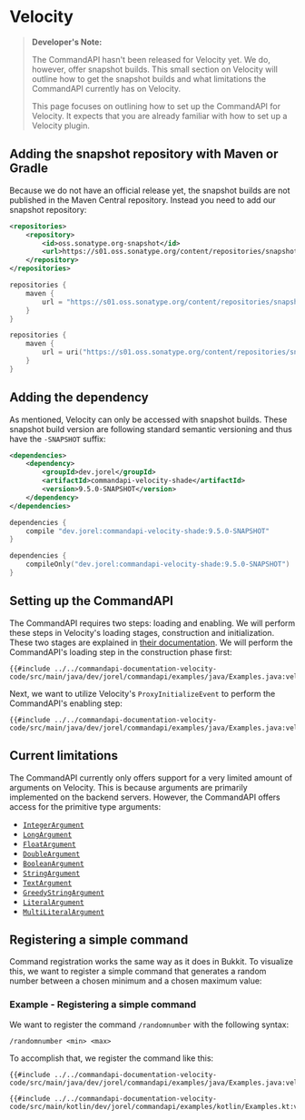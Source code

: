 # Velocity

> **Developer's Note:**
>
> The CommandAPI hasn't been released for Velocity yet.
> We do, however, offer snapshot builds. This small section on Velocity will outline how to get the snapshot builds and what limitations the CommandAPI currently has on Velocity.
>
> This page focuses on outlining how to set up the CommandAPI for Velocity. It expects that you are already familiar with how to set up a Velocity plugin.

## Adding the snapshot repository with Maven or Gradle

Because we do not have an official release yet, the snapshot builds are not published in the Maven Central repository. Instead you need to add our snapshot repository:

<div class="multi-pre">

```xml,pom.xml
<repositories>
    <repository>
        <id>oss.sonatype.org-snapshot</id>
        <url>https://s01.oss.sonatype.org/content/repositories/snapshots</url>
    </repository>
</repositories>
```

```gradle,build.gradle
repositories {
    maven {
        url = "https://s01.oss.sonatype.org/content/repositories/snapshots"
    }
}
```

```gradle,build.gradle.kts
repositories {
    maven {
        url = uri("https://s01.oss.sonatype.org/content/repositories/snapshots")
    }
}
```

</div>

## Adding the dependency

As mentioned, Velocity can only be accessed with snapshot builds. These snapshot build version are following standard semantic versioning and thus have the `-SNAPSHOT` suffix:

<div class="multi-pre">

```xml,pom.xml
<dependencies>
    <dependency>
        <groupId>dev.jorel</groupId>
        <artifactId>commandapi-velocity-shade</artifactId>
        <version>9.5.0-SNAPSHOT</version>
    </dependency>
</dependencies>
```

```gradle,build.gradle
dependencies {
    compile "dev.jorel:commandapi-velocity-shade:9.5.0-SNAPSHOT"
}
```

```gradle,build.gradle.kts
dependencies {
    compileOnly("dev.jorel:commandapi-velocity-shade:9.5.0-SNAPSHOT")
}
```

</div>

## Setting up the CommandAPI

The CommandAPI requires two steps: loading and enabling. We will perform these steps in Velocity's loading stages, construction and initialization. These two stages are explained in [their documentation](https://docs.papermc.io/velocity/dev/api-basics#a-word-of-caution).
We will perform the CommandAPI's loading step in the construction phase first:

<div class="multi-pre">

```java,Java
{{#include ../../commandapi-documentation-velocity-code/src/main/java/dev/jorel/commandapi/examples/java/Examples.java:velocityIntro1}}
```

</div>

Next, we want to utilize Velocity's `ProxyInitializeEvent` to perform the CommandAPI's enabling step:

<div class="multi-pre">

```java,Java
{{#include ../../commandapi-documentation-velocity-code/src/main/java/dev/jorel/commandapi/examples/java/Examples.java:velocityIntro2}}
```

</div>

## Current limitations

The CommandAPI currently only offers support for a very limited amount of arguments on Velocity. This is because arguments are primarily implemented on the backend servers.
However, the CommandAPI offers access for the primitive type arguments:

- [`IntegerArgument`](./argument_primitives.md#numerical-arguments)
- [`LongArgument`](./argument_primitives.md#numerical-arguments)
- [`FloatArgument`](./argument_primitives.md#numerical-arguments)
- [`DoubleArgument`](./argument_primitives.md#numerical-arguments)
- [`BooleanArgument`](./argument_primitives.md#boolean-arguments)
- [`StringArgument`](./argument_strings.md#string-argument)
- [`TextArgument`](./argument_strings.md#text-argument)
- [`GreedyStringArgument`](./argument_strings.md#greedy-string-argument)
- [`LiteralArgument`](./argument_literal.md)
- [`MultiLiteralArgument`](./argument_multiliteral.md)

## Registering a simple command

Command registration works the same way as it does in Bukkit. To visualize this, we want to register a simple command that generates a random number between a chosen minimum and a chosen maximum value:

<div class="example">

### Example - Registering a simple command

We want to register the command `/randomnumber` with the following syntax:

```mccmd
/randomnumber <min> <max>
```

To accomplish that, we register the command like this:

<div class="multi-pre">

```java,Java
{{#include ../../commandapi-documentation-velocity-code/src/main/java/dev/jorel/commandapi/examples/java/Examples.java:velocityIntro3}}
```

```kotlin,Kotlin
{{#include ../../commandapi-documentation-velocity-code/src/main/kotlin/dev/jorel/commandapi/examples/kotlin/Examples.kt:velocityIntro1}}
```

</div>

</div>
